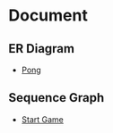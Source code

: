# Document

## ER Diagram
- [Pong](./er/pong_tables.md)

## Sequence Graph
- [Start Game](./sequence/start_game.md)
